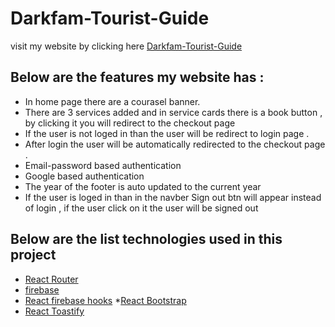 # Darkfam-Tourist-Guide

visit my website by clicking here [Darkfam-Tourist-Guide](https://independent-person-project.web.app)

## Below are the features my website has : 
* In home page there are a courasel banner.
* There are 3 services added and in service cards there is a book button , by clicking it you will redirect to the checkout page
* If the user is not loged in than the user will be redirect to login page .
* After login the user will be automatically redirected to the checkout page .
* Email-password based authentication 
* Google based authentication 
* The year of the footer is auto updated to the current year
* If the user is loged in than in the navber Sign out btn will appear instead of login , if the user click on it the user will be signed out

## Below are the list technologies used in this project
* [React Router](https://reactrouter.com/)
* [firebase](https://firebase.google.com/)
* [React firebase hooks](https://github.com/CSFrequency/react-firebase-hooks) 
*[React Bootstrap](https://react-bootstrap.github.io/)
* [React Toastify](https://www.npmjs.com/package/react-toastify)